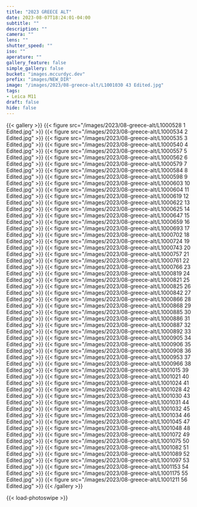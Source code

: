 ```yaml
---
title: "2023 GREECE ALT"
date: 2023-08-07T18:24:01-04:00
subtitle: ""
description: ""
camera: ""
lens: ""
shutter_speed: ""
iso: ""
aperature: ""
gallery_feature: false
simple_gallery: false
bucket: "images.mccurdyc.dev"
prefix: "images/NEW_DIR"
image: "/images/2023/08-greece-alt/L1001030 43 Edited.jpg"
tags:
- Leica M11
draft: false
hide: false
---
```


{{< gallery >}}
  {{< figure src="/images/2023/08-greece-alt/L1000528 1 Edited.jpg" >}}
  {{< figure src="/images/2023/08-greece-alt/L1000534 2 Edited.jpg" >}}
  {{< figure src="/images/2023/08-greece-alt/L1000535 3 Edited.jpg" >}}
  {{< figure src="/images/2023/08-greece-alt/L1000540 4 Edited.jpg" >}}
  {{< figure src="/images/2023/08-greece-alt/L1000557 5 Edited.jpg" >}}
  {{< figure src="/images/2023/08-greece-alt/L1000562 6 Edited.jpg" >}}
  {{< figure src="/images/2023/08-greece-alt/L1000579 7 Edited.jpg" >}}
  {{< figure src="/images/2023/08-greece-alt/L1000584 8 Edited.jpg" >}}
  {{< figure src="/images/2023/08-greece-alt/L1000598 9 Edited.jpg" >}}
  {{< figure src="/images/2023/08-greece-alt/L1000603 10 Edited.jpg" >}}
  {{< figure src="/images/2023/08-greece-alt/L1000604 11 Edited.jpg" >}}
  {{< figure src="/images/2023/08-greece-alt/L1000619 12 Edited.jpg" >}}
  {{< figure src="/images/2023/08-greece-alt/L1000622 13 Edited.jpg" >}}
  {{< figure src="/images/2023/08-greece-alt/L1000625 14 Edited.jpg" >}}
  {{< figure src="/images/2023/08-greece-alt/L1000647 15 Edited.jpg" >}}
  {{< figure src="/images/2023/08-greece-alt/L1000659 16 Edited.jpg" >}}
  {{< figure src="/images/2023/08-greece-alt/L1000693 17 Edited.jpg" >}}
  {{< figure src="/images/2023/08-greece-alt/L1000702 18 Edited.jpg" >}}
  {{< figure src="/images/2023/08-greece-alt/L1000724 19 Edited.jpg" >}}
  {{< figure src="/images/2023/08-greece-alt/L1000743 20 Edited.jpg" >}}
  {{< figure src="/images/2023/08-greece-alt/L1000757 21 Edited.jpg" >}}
  {{< figure src="/images/2023/08-greece-alt/L1000761 22 Edited.jpg" >}}
  {{< figure src="/images/2023/08-greece-alt/L1000766 23 Edited.jpg" >}}
  {{< figure src="/images/2023/08-greece-alt/L1000819 24 Edited.jpg" >}}
  {{< figure src="/images/2023/08-greece-alt/L1000821 25 Edited.jpg" >}}
  {{< figure src="/images/2023/08-greece-alt/L1000825 26 Edited.jpg" >}}
  {{< figure src="/images/2023/08-greece-alt/L1000842 27 Edited.jpg" >}}
  {{< figure src="/images/2023/08-greece-alt/L1000866 28 Edited.jpg" >}}
  {{< figure src="/images/2023/08-greece-alt/L1000868 29 Edited.jpg" >}}
  {{< figure src="/images/2023/08-greece-alt/L1000885 30 Edited.jpg" >}}
  {{< figure src="/images/2023/08-greece-alt/L1000886 31 Edited.jpg" >}}
  {{< figure src="/images/2023/08-greece-alt/L1000887 32 Edited.jpg" >}}
  {{< figure src="/images/2023/08-greece-alt/L1000892 33 Edited.jpg" >}}
  {{< figure src="/images/2023/08-greece-alt/L1000905 34 Edited.jpg" >}}
  {{< figure src="/images/2023/08-greece-alt/L1000906 35 Edited.jpg" >}}
  {{< figure src="/images/2023/08-greece-alt/L1000908 36 Edited.jpg" >}}
  {{< figure src="/images/2023/08-greece-alt/L1000953 37 Edited.jpg" >}}
  {{< figure src="/images/2023/08-greece-alt/L1000966 38 Edited.jpg" >}}
  {{< figure src="/images/2023/08-greece-alt/L1001015 39 Edited.jpg" >}}
  {{< figure src="/images/2023/08-greece-alt/L1001021 40 Edited.jpg" >}}
  {{< figure src="/images/2023/08-greece-alt/L1001024 41 Edited.jpg" >}}
  {{< figure src="/images/2023/08-greece-alt/L1001028 42 Edited.jpg" >}}
  {{< figure src="/images/2023/08-greece-alt/L1001030 43 Edited.jpg" >}}
  {{< figure src="/images/2023/08-greece-alt/L1001031 44 Edited.jpg" >}}
  {{< figure src="/images/2023/08-greece-alt/L1001032 45 Edited.jpg" >}}
  {{< figure src="/images/2023/08-greece-alt/L1001034 46 Edited.jpg" >}}
  {{< figure src="/images/2023/08-greece-alt/L1001045 47 Edited.jpg" >}}
  {{< figure src="/images/2023/08-greece-alt/L1001048 48 Edited.jpg" >}}
  {{< figure src="/images/2023/08-greece-alt/L1001072 49 Edited.jpg" >}}
  {{< figure src="/images/2023/08-greece-alt/L1001075 50 Edited.jpg" >}}
  {{< figure src="/images/2023/08-greece-alt/L1001082 51 Edited.jpg" >}}
  {{< figure src="/images/2023/08-greece-alt/L1001089 52 Edited.jpg" >}}
  {{< figure src="/images/2023/08-greece-alt/L1001097 53 Edited.jpg" >}}
  {{< figure src="/images/2023/08-greece-alt/L1001153 54 Edited.jpg" >}}
  {{< figure src="/images/2023/08-greece-alt/L1001175 55 Edited.jpg" >}}
  {{< figure src="/images/2023/08-greece-alt/L1001211 56 Edited.jpg" >}}
{{< /gallery >}}

{{< load-photoswipe >}}
